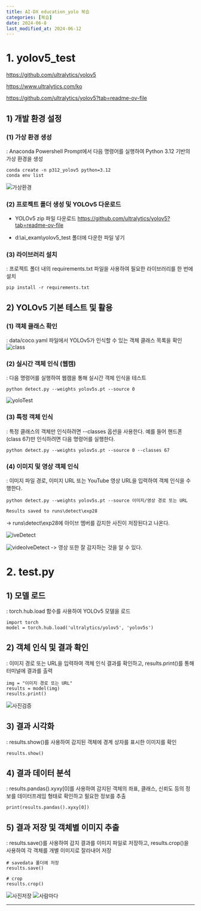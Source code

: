 ```yaml
---
title: AI-DX education_yolo 복습
categories: [복습] 
date: 2024-06-8
last_modified_at: 2024-06-12
---
```

# 1. yolov5_test 
https://github.com/ultralytics/yolov5

https://www.ultralytics.com/ko

https://github.com/ultralytics/yolov5?tab=readme-ov-file


## 1) 개발 환경 설정
### (1) 가상 환경 생성
: Anaconda Powershell Prompt에서 다음 명령어를 실행하여 Python 3.12 기반의 가상 환경을 생성
```
conda create -n p312_yolov5 python=3.12
conda env list 
```
![가상환경]()

### (2) 프로젝트 폴더 생성 및 YOLOv5 다운로드
* YOLOv5 zip 파일 다운로드
https://github.com/ultralytics/yolov5?tab=readme-ov-file

* d:\ai_exam\yolov5_test 폴더에 다운한 파일 넣기

### (3) 라이브러리 설치
: 프로젝트 폴더 내의 requirements.txt 파일을 사용하여 필요한 라이브러리를 한 번에 설치
```
pip install -r requirements.txt
```

## 2) YOLOv5 기본 테스트 및 활용
### (1) 객체 클래스 확인
: data/coco.yaml 파일에서 YOLOv5가 인식할 수 있는 객체 클래스 목록을 확인
![class]()

### (2) 실시간 객체 인식 (웹캠)
: 다음 명령어를 실행하여 웹캠을 통해 실시간 객체 인식을 테스트
```
python detect.py --weights yolov5s.pt --source 0
```
![yoloTest]()

### (3) 특정 객체 인식
: 특정 클래스의 객체만 인식하려면 --classes 옵션을 사용한다. 예를 들어 핸드폰(class 67)만 인식하려면 다음 명령어를 실행한다.
```
python detect.py --weights yolov5s.pt --source 0 --classes 67
```

### (4) 이미지 및 영상 객체 인식
: 이미지 파일 경로, 이미지 URL 또는 YouTube 영상 URL을 입력하여 객체 인식을 수행한다.
```
python detect.py --weights yolov5s.pt --source 이미지/영상 경로 또는 URL
```

```
Results saved to runs\detect\exp28
```
-> runs\detect\exp28에 아이브 멤버를 감지한 사진이 저장된다고 나온다.

![iveDetect]()

![videoIveDetect]()
-> 영상 또한 잘 감지하는 것을 알 수 있다. 



# 2. test.py
## 1) 모델 로드
: torch.hub.load 함수를 사용하여 YOLOv5 모델을 로드
```
import torch
model = torch.hub.load('ultralytics/yolov5', 'yolov5s') 
```

## 2) 객체 인식 및 결과 확인
: 이미지 경로 또는 URL을 입력하여 객체 인식 결과를 확인하고, results.print()를 통해 터미널에 결과를 출력
```
img = "이미지 경로 또는 URL"
results = model(img)
results.print()
```
![사진검증]()

## 3) 결과 시각화
: results.show()를 사용하여 감지된 객체에 경계 상자를 표시한 이미지를 확인
```
results.show()
```

## 4) 결과 데이터 분석
: results.pandas().xyxy[0]를 사용하여 감지된 객체의 좌표, 클래스, 신뢰도 등의 정보를 데이터프레임 형태로 확인하고 필요한 정보를 추출
```
print(results.pandas().xyxy[0])
```

## 5) 결과 저장 및 객체별 이미지 추출
: results.save()를 사용하여 감지 결과를 이미지 파일로 저장하고, results.crop()을 사용하여 각 객체를 개별 이미지로 잘라내어 저장
```
# savedata 폴더에 저장
results.save()

# crop
results.crop()
```
![사진저장]()
![사람마다]()








































---